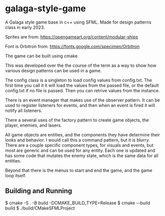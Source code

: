 # galaga-style-game
A Galaga style game base in c++ using SFML. Made for design patterns class in early 2023.

Sprites are from:
https://opengameart.org/content/modular-ships 

Font is Orbitron from:
https://fonts.google.com/specimen/Orbitron

The game can be built using cmake. 

This was developed over the the course of the term as a way to show how various design patterns can be used in a game. 

The config class is a singleton to load config values from config.txt. The first time you call it it will load the values from the passed file, or the default config.txt if no file is passed. Then you can retrive values from the instance.

There is an event manager that makes use of the observer pattern. It can be used to register listeners for events, and then when an event is fired it will notify all listeners.

There a several uses of the factory pattern to create game objects, the player, enemies, and lasers.

All game objects are entities, and the components they have determine their looks and behavior. I would call this a command pattern, but it is blurry. There are a couple specific component types, for visuals and events, but most are generic and can be used for any entity. Each one is updated and has some code that mutates the enemy state, which is the same data for all entities.  

Beyond that there is the menus to start and end the game, and the game loop itself.

## Building and Running
$ cmake -S . -B build -DCMAKE_BUILD_TYPE=Release
$ cmake --build build
$ ./build/CMakeSFMLProject

